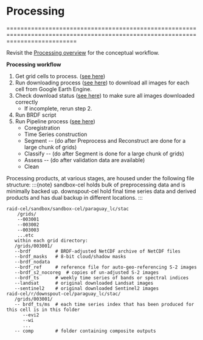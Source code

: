 # Processing
================================================================================================================================

Revisit the [Processing overview](processing_overview) for the conceptual workflow.

**Processing workflow**
1. Get grid cells to process. ([see here](GetCells))
2. Run downloading process ([see here](downloading)) to download all images for each cell from Google Earth Engine.
3. Check download status ([see here](checkDownload)) to make sure all images downloaded correctly
    * If incomplete, rerun step 2.
4. Run BRDF script
5. Run Pipeline process ([see here](pipeline))
    * Coregistration
    * Time Series construction
    * Segment -- (do after Preprocess and Reconstruct are done for a large chunk of grids)
    * Classify -- (do after Segment is done for a large chunk of grids)
    * Assess  -- (do after validation data are available)
    * Clean

Processing products, at various stages, are housed under the following file structure:
:::{note}
sandbox-cel holds bulk of preprocessing data and is minimally backed up. 
downspout-cel hold final time series data and derived products and has dual backup in different locations.
:::
```
raid-cel/sandbox/sandbox-cel/paraguay_lc/stac
    /grids/
    --003001  
    --003002  
    --003003  
    ...etc
   within each grid directory:
   /grids/003001/  
   --brdf         # BRDF-adjusted NetCDF archive of NetCDF files  
   --brdf_masks   # 8-bit cloud/shadow masks  
   --brdf_nodata  
   --brdf_ref     # reference file for auto-geo-referencing S-2 images  
   --brdf_s2_nocoreg  # copies of un-adjusted S-2 images  
   --brdf_ts      # weekly time series of bands or spectral indices  
   --landsat      # original downloaded Landsat images
   --sentinel2    # original downloaded Sentinel2 images
raid-cel/r/downspout-cel/paraguay_lc/stac/
   /grids/003001/
   -- brdf_ts/ms  # each time series index that has been produced for this cell is in this folder
      --evi2      
      --wi
      ...
   -- comp        # folder containing composite outputs
```
